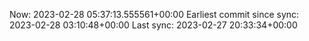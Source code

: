 Now: 2023-02-28 05:37:13.555561+00:00 Earliest commit since sync: 2023-02-28 03:10:48+00:00 Last sync: 2023-02-27 20:33:34+00:00
